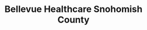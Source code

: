 ---
title: "Bellevue Healthcare Snohomish County"
url: /everett/bellevue-healthcare-snohomish-county/
shop: medical supply
---